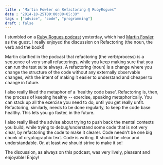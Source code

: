 ```yaml
---
title : "Martin Fowler on Refactoring @ RubyRogues"
date : "2014-10-25T00:00:00+05:30"
tags : ["advice", "code", "programming"]
draft : false
---
```


I stumbled on a [Ruby Rogues podcast](http://rubyrogues.com/178-rr-book-club-refactoring-ruby-with-martin-fowler/) yesterday, which had [Martin Fowler](http://martinfowlwer.com) as the
guest.  I really enjoyed the discussion on Refactoring (the noun, the verb and
the book!)

Martin clarified in the podcast that refactoring (the verb/process) is a
sequence of very small refactorings, while you keep making sure that you can
run the test suite always.  A refactoring (noun) is a change where you change
the structure of the code without any externally observable changes, with the
intent of making it easier to understand and cheaper to change in future.

I also really liked the metaphor of a 'healthy code base'.  Refactoring is,
then, the process of keeping healthy -- exercise, speaking metaphorically.  You
can stack up all the exercise you need to do, until you get really unfit.
Refactoring, similarly, needs to be done regularly, to keep the code base
healthy.  This lets you go faster, in the future.

I also really liked the advise about trying to push back the mental contexts
you build, while trying to debug/understand some code that is not very clear,
by refactoring the code to make it clearer.  Code needn't be one big chunk of
cryptographic text.  Code is writing.  It should be clear and understandable.
Or, at least we should strive to make it so!

The discussion, as always on this podcast, was very lively, pleasant and
enjoyable! Enjoy!
